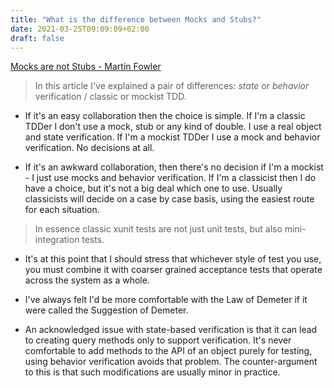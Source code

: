 ```yaml
---
title: "What is the difference between Mocks and Stubs?"
date: 2021-03-25T09:09:09+02:00
draft: false
---
```


[Mocks are not Stubs - Martin Fowler](https://martinfowler.com/articles/mocksArentStubs.html#ClassicalAndMockistTesting)

> In this article I've explained a pair of differences: _state_ or _behavior_ verification / classic or mockist TDD.

- If it's an easy collaboration then the choice is simple. If I'm a classic TDDer I don't use a mock, stub or any kind of double. I use a real object and state verification. If I'm a mockist TDDer I use a mock and behavior verification. No decisions at all.

- If it's an awkward collaboration, then there's no decision if I'm a mockist - I just use mocks and behavior verification. If I'm a classicist then I do have a choice, but it's not a big deal which one to use. Usually classicists will decide on a case by case basis, using the easiest route for each situation.

> In essence classic xunit tests are not just unit tests, but also mini-integration tests.

- It's at this point that I should stress that whichever style of test you use, you must combine it with coarser grained acceptance tests that operate across the system as a whole.

- I've always felt I'd be more comfortable with the Law of Demeter if it were called the Suggestion of Demeter.

- An acknowledged issue with state-based verification is that it can lead to creating query methods only to support verification. It's never comfortable to add methods to the API of an object purely for testing, using behavior verification avoids that problem. The counter-argument to this is that such modifications are usually minor in practice.
